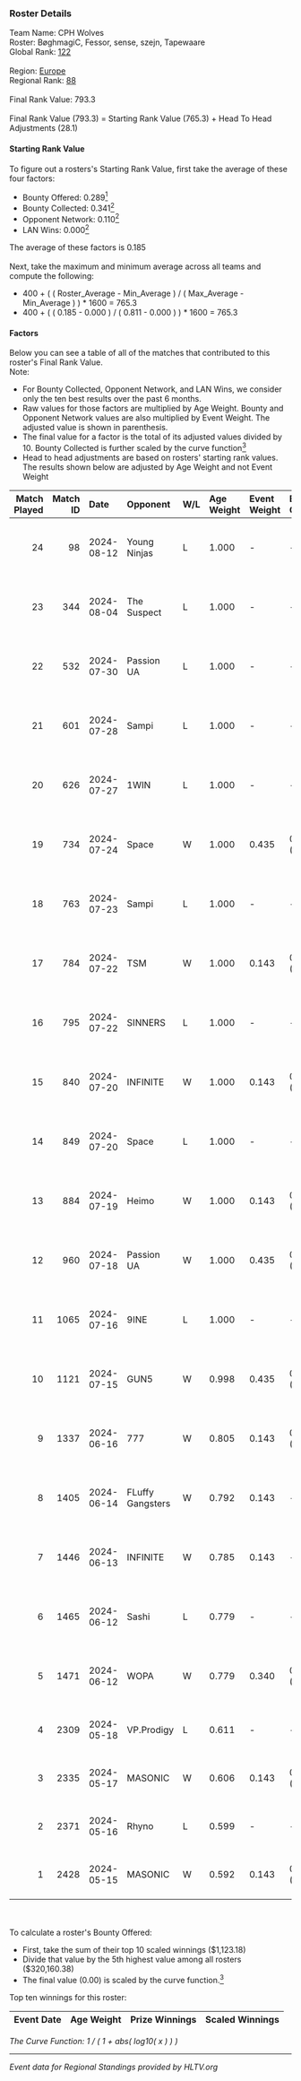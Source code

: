 ### Roster Details<br />
Team Name: CPH Wolves<br />
Roster: BøghmagiC, Fessor, sense, szejn, Tapewaare<br />
Global Rank: [122](../../standings_global_2024_08_14.md)<br />
<br />
Region: [Europe]( ../../standings_europe_2024_08_14.md)<br />
Regional Rank: [88]( ../../standings_europe_2024_08_14.md)<br />
<br />
Final Rank Value:  793.3<br />
<br />
Final Rank Value (793.3) = Starting Rank Value (765.3) + Head To Head Adjustments (28.1)<br />

#### Starting Rank Value<br />
To figure out a rosters's Starting Rank Value, first take the average of these four factors:<br />
- Bounty Offered: 0.289[<sup>1</sup>](#table2)
- Bounty Collected: 0.341[<sup>2</sup>](#table1)
- Opponent Network: 0.110[<sup>2</sup>](#table1)
- LAN Wins: 0.000[<sup>2</sup>](#table1)

The average of these factors is 0.185<br />
<br />
Next, take the maximum and minimum average across all teams and compute the following:<br />
- 400 + ( ( Roster_Average - Min_Average ) / ( Max_Average - Min_Average ) ) * 1600 = 765.3
- 400 + ( ( 0.185 - 0.000 ) / ( 0.811 - 0.000 ) ) * 1600 = 765.3


#### Factors<br />
Below you can see a table of all of the matches that contributed to this roster's Final Rank Value.<br />
Note:<br />

- For Bounty Collected, Opponent Network, and LAN Wins, we consider only the ten best results over the past 6 months.
- Raw values for those factors are multiplied by Age Weight. Bounty and Opponent Network values are also multiplied by Event Weight. The adjusted value is shown in parenthesis.
- The final value for a factor is the total of its adjusted values divided by 10. Bounty Collected is further scaled by the curve function[<sup>3</sup>](#curveFunction)
- Head to head adjustments are based on rosters' starting rank values. The results shown below are adjusted by Age Weight and not Event Weight
<span id="table1"></span><br />


| Match Played | Match ID | Date       | Opponent         | W/L | Age Weight | Event Weight | Bounty Collected | Opponent Network | LAN Wins  | H2H Adj. | Roster                                      |
| -: | -: | :- | :- | :- | :- | :- | :- | :- | :- | -: | :- |
|           24 |       98 | 2024-08-12 | Young Ninjas     | L   | 1.000      | -            | -                | -                | -         |   -14.89 | BøghmagiC, Fessor, sense, szejn, Tapewaare  |
|           23 |      344 | 2024-08-04 | The Suspect      | L   | 1.000      | -            | -                | -                | -         |   -14.22 | BøghmagiC, Fessor, sense, szejn, Tapewaare  |
|           22 |      532 | 2024-07-30 | Passion UA       | L   | 1.000      | -            | -                | -                | -         |    -5.98 | BøghmagiC, Fessor, sense, szejn, Tapewaare  |
|           21 |      601 | 2024-07-28 | Sampi            | L   | 1.000      | -            | -                | -                | -         |   -12.94 | BøghmagiC, Fessor, sense, szejn, Tapewaare  |
|           20 |      626 | 2024-07-27 | 1WIN             | L   | 1.000      | -            | -                | -                | -         |   -10.45 | BøghmagiC, Fessor, sense, szejn, Tapewaare  |
|           19 |      734 | 2024-07-24 | Space            | W   | 1.000      | 0.435        | 0.005 (0.002)    | 0.445 (0.193)    | 0 (0.000) |    18.28 | BøghmagiC, Fessor, sense, szejn, Tapewaare  |
|           18 |      763 | 2024-07-23 | Sampi            | L   | 1.000      | -            | -                | -                | -         |   -13.75 | BøghmagiC, Fessor, sense, szejn, Tapewaare  |
|           17 |      784 | 2024-07-22 | TSM              | W   | 1.000      | 0.143        | 0.055 (0.008)    | 0.729 (0.104)    | 0 (0.000) |    24.30 | BøghmagiC, Fessor, sense, szejn, Tapewaare  |
|           16 |      795 | 2024-07-22 | SINNERS          | L   | 1.000      | -            | -                | -                | -         |    -8.92 | BøghmagiC, Fessor, sense, szejn, Tapewaare  |
|           15 |      840 | 2024-07-20 | INFINITE         | W   | 1.000      | 0.143        | 0.000 (0.000)    | 0.180 (0.026)    | 0 (0.000) |     6.55 | BøghmagiC, Fessor, sense, szejn, Tapewaare  |
|           14 |      849 | 2024-07-20 | Space            | L   | 1.000      | -            | -                | -                | -         |   -12.63 | BøghmagiC, Fessor, sense, szejn, Tapewaare  |
|           13 |      884 | 2024-07-19 | Heimo            | W   | 1.000      | 0.143        | 0.005 (0.001)    | 0.097 (0.014)    | 0 (0.000) |     7.78 | BøghmagiC, Fessor, sense, szejn, Tapewaare  |
|           12 |      960 | 2024-07-18 | Passion UA       | W   | 1.000      | 0.435        | 0.168 (0.073)    | 1.000 (0.435)    | 0 (0.000) |    23.77 | BøghmagiC, Fessor, sense, szejn, Tapewaare  |
|           11 |     1065 | 2024-07-16 | 9INE             | L   | 1.000      | -            | -                | -                | -         |   -12.19 | BøghmagiC, Fessor, sense, shadiy, Tapewaare |
|           10 |     1121 | 2024-07-15 | GUN5             | W   | 0.998      | 0.435        | 0.067 (0.029)    | 0.528 (0.229)    | 0 (0.000) |    22.11 | BøghmagiC, Fessor, sense, szejn, Tapewaare  |
|            9 |     1337 | 2024-06-16 | 777              | W   | 0.805      | 0.143        | 0.014 (0.002)    | 0.158 (0.018)    | 0 (0.000) |     9.69 | BøghmagiC, Fessor, szejn, Tapewaare, tOPZ   |
|            8 |     1405 | 2024-06-14 | FLuffy Gangsters | W   | 0.792      | 0.143        | -                | 0.285 (0.032)    | 0 (0.000) |     6.63 | BøghmagiC, Fessor, szejn, Tapewaare, tOPZ   |
|            7 |     1446 | 2024-06-13 | INFINITE         | W   | 0.785      | 0.143        | -                | 0.180 (0.020)    | 0 (0.000) |     5.48 | BøghmagiC, Fessor, szejn, Tapewaare, tOPZ   |
|            6 |     1465 | 2024-06-12 | Sashi            | L   | 0.779      | -            | -                | -                | -         |    -2.46 | BøghmagiC, Fessor, szejn, Tapewaare, tOPZ   |
|            5 |     1471 | 2024-06-12 | WOPA             | W   | 0.779      | 0.340        | 0.001 (0.000)    | 0.113 (0.030)    | 0 (0.000) |     6.90 | BøghmagiC, Fessor, szejn, Tapewaare, tOPZ   |
|            4 |     2309 | 2024-05-18 | VP.Prodigy       | L   | 0.611      | -            | -                | -                | -         |    -7.46 | Basso, BøghmagiC, Fessor, szejn, vigg0      |
|            3 |     2335 | 2024-05-17 | MASONIC          | W   | 0.606      | 0.143        | 0.008 (0.001)    | -                | -         |     8.94 | Basso, BøghmagiC, Fessor, szejn, vigg0      |
|            2 |     2371 | 2024-05-16 | Rhyno            | L   | 0.599      | -            | -                | -                | -         |    -5.21 | Basso, BøghmagiC, Fessor, szejn, vigg0      |
|            1 |     2428 | 2024-05-15 | MASONIC          | W   | 0.592      | 0.143        | 0.008 (0.001)    | -                | -         |     8.72 | Basso, BøghmagiC, Fessor, szejn, vigg0      |

<br />
<span id="table2"></span><br />
To calculate a roster's Bounty Offered:<br />

- First, take the sum of their top 10 scaled winnings ($1,123.18)
- Divide that value by the 5th highest value among all rosters ($320,160.38)
- The final value (0.00) is scaled by the curve function.[<sup>3</sup>](#curveFunction)

Top ten winnings for this roster:<br />

| Event Date | Age Weight | Prize Winnings | Scaled Winnings |
| :- | -: | :- | :- |


<span id="curveFunction"></span>_The Curve Function: 1 / ( 1 + abs( log10( x ) ) )_<br />

---
_Event data for Regional Standings provided by HLTV.org_<br />
